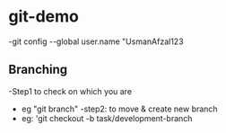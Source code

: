 # git-demo
-git config --global user.name "UsmanAfzal123

## Branching
-Step1 to check on which you are
 - eg "git branch"
 -step2: to move & create new branch
 - eg: 'git checkout -b task/development-branch